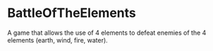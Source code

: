 # BattleOfTheElements
A game that allows the use of 4 elements to defeat enemies of the 4 elements (earth, wind, fire, water).
